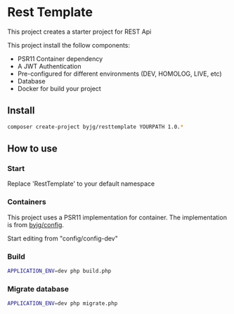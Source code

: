 # Rest Template

This project creates a starter project for REST Api

This project install the follow components:
- PSR11 Container dependency
- A JWT Authentication
- Pre-configured for different environments (DEV, HOMOLOG, LIVE, etc)
- Database
- Docker for build your project 

## Install

```bash
composer create-project byjg/resttemplate YOURPATH 1.0.*
```

## How to use

### Start

Replace 'RestTemplate' to your default namespace

### Containers

This project uses a PSR11 implementation for container. 
The implementation is from [byjg/config](https://github.com/byjg/config). 

Start editing from "config/config-dev"

### Build

```bash
APPLICATION_ENV=dev php build.php
```

### Migrate database

```bash
APPLICATION_ENV=dev php migrate.php
```


